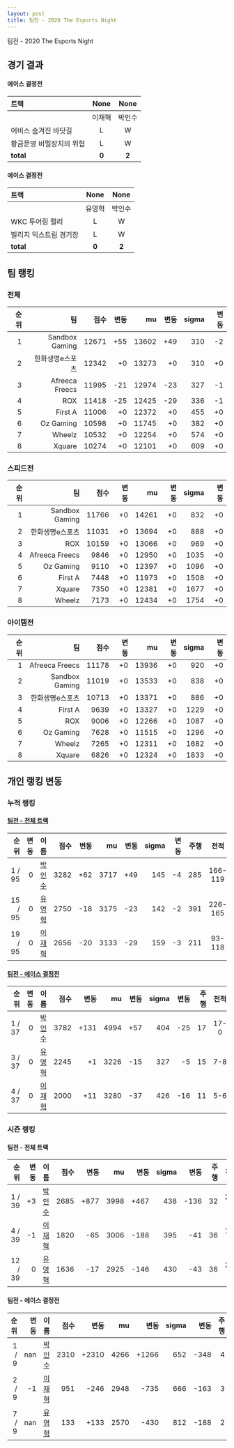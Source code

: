 ```yaml
---
layout: post
title: 팀전 - 2020 The Esports Night
---
```


팀전 - 2020 The Esports Night


## 경기 결과



#### 에이스 결정전

| 트랙 | None | None |
|:---|:---:|:---:|
|  | 이재혁 | 박인수 |
| 어비스 숨겨진 바닷길 | L | W |
| 황금문명 비밀장치의 위협 | L | W |
| __total__ | __0__ | __2__ |


#### 에이스 결정전

| 트랙 | None | None |
|:---|:---:|:---:|
|  | 유영혁 | 박인수 |
| WKC 투어링 랠리 | L | W |
| 빌리지 익스트림 경기장 | L | W |
| __total__ | __0__ | __2__ |


## 팀 랭킹


### 전체

| 순위 | 팀 | 점수 | 변동 | mu | 변동 | sigma | 변동 |
|---:|---:|---:|---:|---:|---:|---:|---:|
| 1 | Sandbox Gaming | 12671 | +55 | 13602 | +49 | 310 | -2 |
| 2 | 한화생명e스포츠 | 12342 | +0 | 13273 | +0 | 310 | +0 |
| 3 | Afreeca Freecs | 11995 | -21 | 12974 | -23 | 327 | -1 |
| 4 | ROX | 11418 | -25 | 12425 | -29 | 336 | -1 |
| 5 | First A | 11006 | +0 | 12372 | +0 | 455 | +0 |
| 6 | Oz Gaming | 10598 | +0 | 11745 | +0 | 382 | +0 |
| 7 | Wheelz | 10532 | +0 | 12254 | +0 | 574 | +0 |
| 8 | Xquare | 10274 | +0 | 12101 | +0 | 609 | +0 |

### 스피드전

| 순위 | 팀 | 점수 | 변동 | mu | 변동 | sigma | 변동 |
|---:|---:|---:|---:|---:|---:|---:|---:|
| 1 | Sandbox Gaming | 11766 | +0 | 14261 | +0 | 832 | +0 |
| 2 | 한화생명e스포츠 | 11031 | +0 | 13694 | +0 | 888 | +0 |
| 3 | ROX | 10159 | +0 | 13066 | +0 | 969 | +0 |
| 4 | Afreeca Freecs | 9846 | +0 | 12950 | +0 | 1035 | +0 |
| 5 | Oz Gaming | 9110 | +0 | 12397 | +0 | 1096 | +0 |
| 6 | First A | 7448 | +0 | 11973 | +0 | 1508 | +0 |
| 7 | Xquare | 7350 | +0 | 12381 | +0 | 1677 | +0 |
| 8 | Wheelz | 7173 | +0 | 12434 | +0 | 1754 | +0 |

### 아이템전

| 순위 | 팀 | 점수 | 변동 | mu | 변동 | sigma | 변동 |
|---:|---:|---:|---:|---:|---:|---:|---:|
| 1 | Afreeca Freecs | 11178 | +0 | 13936 | +0 | 920 | +0 |
| 2 | Sandbox Gaming | 11019 | +0 | 13533 | +0 | 838 | +0 |
| 3 | 한화생명e스포츠 | 10713 | +0 | 13371 | +0 | 886 | +0 |
| 4 | First A | 9639 | +0 | 13327 | +0 | 1229 | +0 |
| 5 | ROX | 9006 | +0 | 12266 | +0 | 1087 | +0 |
| 6 | Oz Gaming | 7628 | +0 | 11515 | +0 | 1296 | +0 |
| 7 | Wheelz | 7265 | +0 | 12311 | +0 | 1682 | +0 |
| 8 | Xquare | 6826 | +0 | 12324 | +0 | 1833 | +0 |

## 개인 랭킹 변동


### 누적 랭킹



#### [팀전 - 전체 트랙](../team-full)


| 순위 | 변동 | 이름 | 점수 | 변동 | mu | 변동 | sigma | 변동 | 주행 | 전적 | 승률 |
|---:|---:|:---:|---:|---:|---:|---:|---:|---:|---:|:---:|---:|
| 1 / 95 | 0 | [박인수](../bakinsu) | 3282 | +62 | 3717 | +49 | 145 | -4 | 285 | 166-119 | 0.582 |
| 15 / 95 | 0 | [유영혁](../yuyeonghyeok) | 2750 | -18 | 3175 | -23 | 142 | -2 | 391 | 226-165 | 0.578 |
| 19 / 95 | 0 | [이재혁](../ijaehyeok) | 2656 | -20 | 3133 | -29 | 159 | -3 | 211 | 93-118 | 0.441 |


#### [팀전 - 에이스 결정전](../team-ace)


| 순위 | 변동 | 이름 | 점수 | 변동 | mu | 변동 | sigma | 변동 | 주행 | 전적 | 승률 |
|---:|---:|:---:|---:|---:|---:|---:|---:|---:|---:|:---:|---:|
| 1 / 37 | 0 | [박인수](../bakinsu) | 3782 | +131 | 4994 | +57 | 404 | -25 | 17 | 17-0 | 1.000 |
| 3 / 37 | 0 | [유영혁](../yuyeonghyeok) | 2245 | +1 | 3226 | -15 | 327 | -5 | 15 | 7-8 | 0.467 |
| 4 / 37 | 0 | [이재혁](../ijaehyeok) | 2000 | +11 | 3280 | -37 | 426 | -16 | 11 | 5-6 | 0.455 |

### 시즌 랭킹



#### 팀전 - 전체 트랙


| 순위 | 변동 | 이름 | 점수 | 변동 | mu | 변동 | sigma | 변동 | 주행 | 전적 | 승률 |
|---:|---:|:---:|---:|---:|---:|---:|---:|---:|---:|:---:|---:|
| 1 / 39 | +3 | [박인수](../bakinsu) | 2685 | +877 | 3998 | +467 | 438 | -136 | 32 | 28-4 | 0.875 |
| 4 / 39 | -1 | [이재혁](../ijaehyeok) | 1820 | -65 | 3006 | -188 | 395 | -41 | 36 | 17-19 | 0.472 |
| 12 / 39 | 0 | [유영혁](../yuyeonghyeok) | 1636 | -17 | 2925 | -146 | 430 | -43 | 36 | 20-16 | 0.556 |


#### 팀전 - 에이스 결정전


| 순위 | 변동 | 이름 | 점수 | 변동 | mu | 변동 | sigma | 변동 | 주행 | 전적 | 승률 |
|---:|---:|:---:|---:|---:|---:|---:|---:|---:|---:|:---:|---:|
| 1 / 9 | nan | [박인수](../bakinsu) | 2310 | +2310 | 4266 | +1266 | 652 | -348 | 4 | 4-0 | 1.000 |
| 2 / 9 | -1 | [이재혁](../ijaehyeok) | 951 | -246 | 2948 | -735 | 666 | -163 | 3 | 1-2 | 0.333 |
| 7 / 9 | nan | [유영혁](../yuyeonghyeok) | 133 | +133 | 2570 | -430 | 812 | -188 | 2 | 0-2 | 0.000 |
